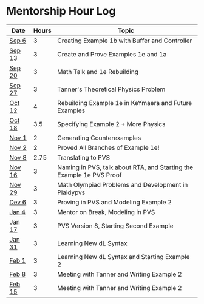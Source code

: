 # Mentorship Hour Log

| Date                             | Hours | Topic                                                                |
|----------------------------------|-------|----------------------------------------------------------------------|
| [Sep 6](journals/2023-09-06.md)  | 3     | Creating Example 1b with Buffer and Controller                       |
| [Sep 13](journals/2023-09-13.md) | 3     | Create and Prove Examples 1e and 1a                                  |
| [Sep 20](journals/2023-09-20.md) | 3     | Math Talk and 1e Rebuilding                                          |
| [Sep 27](journals/2023-09-27.md) | 3     | Tanner's Theoretical Physics Problem                                 |
| [Oct 12](journals/2023-10-12.md) | 4     | Rebuilding Example 1e in KeYmaera and Future Examples                |
| [Oct 18](journals/2023-10-18.md) | 3.5   | Specifying Example 2 + More Physics                                  |
| [Nov 1](journals/2023-11-01.md)  | 2     | Generating Counterexamples                                           |
| [Nov 2](journals/2023-11-02.md)  | 2     | Proved All Branches of Example 1e!                                   |
| [Nov 8](journals/2023-11-08.md)  | 2.75  | Translating to PVS                                                   |
| [Nov 16](journals/2023-11-16.md) | 3     | Naming in PVS, talk about RTA, and Starting the Example 1e PVS Proof |
| [Nov 29](journals/2023-11-29.md) | 3     | Math Olympiad Problems and Development in Plaidypvs                  |
| [Dev 6](journals/2023-12-06.md)  | 3     | Proving in PVS and Modeling Example 2                                |
| [Jan 4](journals/2024-01-04.md)  | 3     | Mentor on Break, Modeling in PVS                                     |
| [Jan 17](journals/2024-01-17.md) | 3     | PVS Version 8, Starting Second Example                               |
| [Jan 31](journals/2024-01-31.md) | 3     | Learning New dL Syntax                                               |
| [Feb 1](journals/2024-02-01.md)  | 3     | Learning New dL Syntax and Starting Example 2                        |
| [Feb 8](journals/2024-02-08.md)  | 3     | Meeting with Tanner and Writing Example 2                            |
| [Feb 15](journals/2024-02-15.md) | 3     | Meeting with Tanner and Writing Example 2                            |

